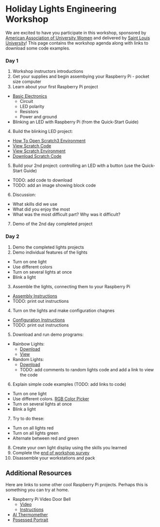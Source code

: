 # Holiday Lights Engineering Workshop
We are excited to have you participate in this workshop, sponsored by <a href='https://ww3.aauw.org/aauw_check/fellowships_directory/#rid6441'>American Association of University Women</a> and delivered by <a href='https://www.slu.edu/'>Saint Louis University</a>! This page contains the workshop agenda along with links to download some code examples.

### Day 1

1. Workshop instructors introductions
2. Get your supplies and begin assembying your Raspberry Pi - pocket size computer
3. Learn about your first Raspberry Pi project
  - <a href='https://www.makerspaces.com/basic-electronics/'>Basic Electronics</a>
       - Circuit
       - LED polarity
       - Resistors
       - Power and ground
  - Blinking an LED with Raspberry Pi (from the Quick-Start Guide)
4. Build the blinking LED project: 
  - <a href="screenShots/openScratch3.png">How To Open Scratch3 Environment</a>
  - <a href="screenShots/blinkingLEDCode.png">View Scratch Code</a>
  - <a href="screenShots/blinkingLED.png">View Scratch Environment</a>
  - <a href="scratch/blinkingLED.sb3" download>Download Scratch Code</a>
5. Build your 2nd project: controlling an LED with a button (use the Quick-Start Guide)
  - TODO: add code to download
  - TODO: add an image showing block code
6. Discussion:
  - What skills did we use
  - What did you enjoy the most 
  - What was the most difficult part? Why was it difficult?
7. Demo of the 2nd day completed project

### Day 2

1. Demo the completed lights projects
2. Demo individual features of the lights
  - Turn on one light
  - Use different colors
  - Turn on several lights at once
  - Blink a light
3. Assemble the lights, connecting them to your Raspberry Pi
  - <a href="https://drive.google.com/file/d/1ovEwY0axvya6oyfshwoi6XtHjDIgWKuZ/view?usp=sharing">Assembly Instructions</a>
  - TODO: print out instructions
4. Turn on the lights and make configuration chagnes
  - <a href="https://drive.google.com/file/d/1wJrOotk2LGd6SBqmLCVecB4jKPKN6_3v/view?usp=sharing">Configuration Instructions</a>
  - TODO: print out instructions
5. Download and run demo programs:
  - Rainbow Lights:
    - <a href='python/rainbowLights.py' download>Download</a>
    - <a href='https://github.com/kate-holdener/lights/blob/a7df7a0f10278c6463d92c18569bfcdb75b824ee/python/rainbowLights.py'>View</a>
  - Random Lights:
    - <a href='python/randomLights.py' download>Download</a>
    - TODO: add comments to random lights code and add a link to view the code
6. Explain simple code examples (TODO: add links to code)
  - Turn on one light
  - Use different colors. <a href="https://www.rapidtables.com/web/color/RGB_Color.html">RGB Color Picker</a>
  - Turn on several lights at once
  - Blink a light
7. Try to do these:
  - Turn on all lights red
  - Turn on all lights green
  - Alternate between red and green
8. Create your own light display using the skills you learned
9. Complete the <a href="https://forms.gle/DwZqcU1aj78qzQxL6">end of workshop survey</a>
10. Disassemble your workstations and pack

## Additional Resources
Here are links to some other cool Raspberry Pi projects. Perhaps this is something you can try at home.
  - Raspberry Pi Video Door Bell
    - <a href='https://www.youtube.com/watch?v=tG_VPWNS8Sw&t=36s'>Video</a>
    - <a href='https://www.hackster.io/sneaky/fast-video-doorbell-intercom-on-raspberry-pi-63b063'>Instructions</a>
  - <a href='https://www.hackster.io/tomasz-lewicki/ai-thermometer-2bacb4#toc-7--resources-8'>AI Thermomether</a>
  - <a href='https://www.hackster.io/dominick-marino/possessed-portrait-updated-32a7a6'>Posessed Portrait</a>
